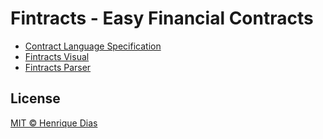 # Fintracts - Easy Financial Contracts

- [Contract Language Specification](SPECIFICATION.md)
- [Fintracts Visual](visual/)
- [Fintracts Parser](parser/)

## License

[MIT © Henrique Dias](LICENSE)
